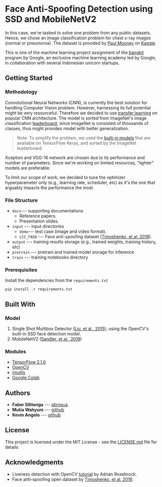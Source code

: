 ﻿# Face Anti-Spoofing Detection using SSD and MobileNetV2

In this case, we're tasked to solve one problem from any public datasets. Hence, we chose an image classification problem for chest x-ray images (normal or pneumonia). The dataset is provided by [Paul Mooney](https://github.com/paultimothymooney) on [Kaggle](https://www.kaggle.com/paultimothymooney/chest-xray-pneumonia).

This is one of the machine learning project assignment of the [bangkit](https://events.withgoogle.com/bangkit/) program by Google, an exclusive machine learning academy led by Google, in collaboration with several Indonesian unicorn startups.


## Getting Started

### Methodology
Convolutional Neural Networks (CNN), is currently the best solution for handling Computer Vision problem. However, harnessing its full potential might be very resourceful. Therefore we decided to use [transfer learning](https://en.wikipedia.org/wiki/Transfer_learning) on popular CNN architecture. The model is sorted from ImageNet's image classification [leaderboard](https://paperswithcode.com/sota/image-classification-on-imagenet), since ImageNet is consisted of thousands of classes, thus might provides model with better generalization.

> Note: To simplify the problem, we used the [built-in models](https://www.tensorflow.org/api_docs/python/tf/keras/applications) that are available on TensorFlow Keras, and sorted by the ImageNet leaderboard.

Xception and VGG-16 network are chosen due to its performance and number of parameters. Since we're working on limited resources, "lighter" models are preferable.

To limit our scope of work, we decided to tune the optimizer hyperparameter only (e.g., learning rate, scheduler, etc) as it's the one that arguably impacts the performance the most.

### File Structure

 - `docs`--- supporting documentations
	 - Reference papers.
	 - Presentation slides.
 - `input` --- input directories
	 - `demo`--- test case (image and video format).
	 - `LCC_FASD` --- Face anti-spoofing dataset ([Timoshenko, et al. 2019](https://csit.am/2019/proceedings/PRIP/PRIP3.pdf)).
 - `output` --- training results storage (e.g., trained weights, training history, etc)
 - `pretrain` --- pretrain and trained model storage for inference
 - `train` --- training notebooks directory

### Prerequisites

Install the dependencies from the `requirements.txt`

```
pip install -r requirements.txt
```


## Built With
### Model

1. Single Shot Multibox Detector ([Liu, et al., 2015](https://arxiv.org/abs/1512.02325)); using the OpenCV's built-in SSD face detection model.
2. MobileNetV2 ([Sandler, et al., 2019](https://arxiv.org/abs/1801.04381))

### Modules
* [TensorFlow 2.1.0](https://www.tensorflow.org/)
* [OpenCV](https://opencv.org/)
* [imutils](https://github.com/jrosebr1/imutils/)
* [Google Colab](https://colab.research.google.com/)


## Authors

* **Faber Silitonga** --- [abrosua](https://github.com/abrosua)
* **Mutia Wahyuni** --- [github](https://github.com/)
* **Kevin Angelo** --- [github](https://github.com/)

## License

This project is licensed under the MIT License - see the [LICENSE.md](LICENSE.md) file for details

## Acknowledgments

* Liveness detection with OpenCV [tutorial](https://www.pyimagesearch.com/2019/03/11/liveness-detection-with-opencv/) by Adrian Rosebrock.
* Face anti-spoofing open dataset by [Timoshenko, et al. 2019](https://csit.am/2019/proceedings/PRIP/PRIP3.pdf).
